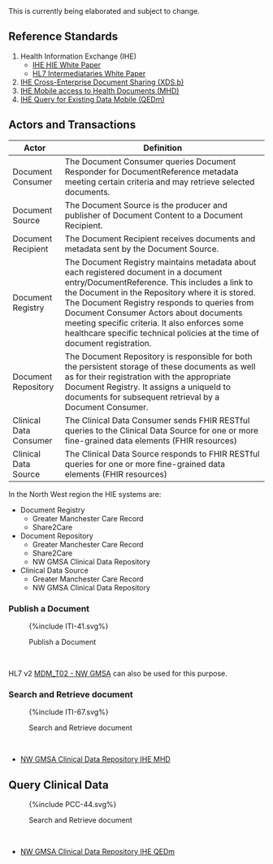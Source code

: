 <div class="alert alert-danger" role="alert">
This is currently being elaborated and subject to change.
</div>

## Reference Standards

1. Health Information Exchange (IHE)
   - [IHE HIE White Paper](https://profiles.ihe.net/ITI/HIE-Whitepaper/)
   - [HL7 Intermediataries White Paper](https://confluence.hl7.org/spaces/FHIR/pages/144967060/Intermediaries+White+Paper)
2. [IHE Cross-Enterprise Document Sharing (XDS.b)](https://profiles.ihe.net/ITI/TF/Volume1/ch-10.html) 
3. [IHE Mobile access to Health Documents (MHD)](https://profiles.ihe.net/ITI/MHD/index.html)
4. [IHE Query for Existing Data Mobile (QEDm)](https://profiles.ihe.net/PCC/QEDm/index.html)

## Actors and Transactions

| Actor                  | Definition                                                                                                                                                                                                                                                                                                                                                                                                      |
|------------------------|-----------------------------------------------------------------------------------------------------------------------------------------------------------------------------------------------------------------------------------------------------------------------------------------------------------------------------------------------------------------------------------------------------------------|
| Document Consumer      | The Document Consumer queries Document Responder for DocumentReference metadata meeting certain criteria and may retrieve selected documents.                                                                                                                                                                                                                                                                   |
| Document Source        | The Document Source is the producer and publisher of Document Content to a Document Recipient.                                                                                                                                                                                                                                                                  |
| Document Recipient     | The Document Recipient receives documents and metadata sent by the Document Source.                                                                                                                                                                                                                                                                                                                             |
| Document Registry      | The Document Registry maintains metadata about each registered document in a document entry/DocumentReference. This includes a link to the Document in the Repository where it is stored. The Document Registry responds to queries from Document Consumer Actors about documents meeting specific criteria. It also enforces some healthcare specific technical policies at the time of document registration. | 
| Document Repository    | The Document Repository is responsible for both the persistent storage of these documents as well as for their registration with the appropriate Document Registry. It assigns a uniqueId to documents for subsequent retrieval by a Document Consumer.                                                                                                                                                                                                                                                                                                                                                                                                                | 
| Clinical Data Consumer | The Clinical Data Consumer sends FHIR RESTful queries to the Clinical Data Source for one or more fine-grained data elements (FHIR resources)                                                                                                                                                                                                                                                                   |
| Clinical Data Source   | The Clinical Data Source responds to FHIR RESTful queries for one or more fine-grained data elements (FHIR resources)                                                                                                                                                                                                                                                                                           |  

In the North West region the HIE systems are:

- Document Registry
    - Greater Manchester Care Record
    - Share2Care
- Document Repository
    - Greater Manchester Care Record
    - Share2Care
    - NW GMSA Clinical Data Repository
- Clinical Data Source
    - Greater Manchester Care Record
    - NW GMSA Clinical Data Repository

### Publish a Document

<figure>
{%include ITI-41.svg%}
<p id="fX.X.X.X-X" class="figureTitle">Publish a Document</p>
</figure>
<br clear="all">

HL7 v2 [MDM_T02 - NW GMSA](mdm_t02-original-document-notification-and-content) can also be used for this purpose. 

### Search and Retrieve document

<figure>
{%include ITI-67.svg%}
<p id="fX.X.X.X-X" class="figureTitle">Search and Retrieve document</p>
</figure>
<br clear="all">

- [NW GMSA Clinical Data Repository IHE MHD](MHD.html)

## Query Clinical Data 

<figure>
{%include PCC-44.svg%}
<p id="fX.X.X.X-X" class="figureTitle">Search and Retrieve document</p>
</figure>
<br clear="all">

- [NW GMSA Clinical Data Repository IHE QEDm](QEDm.html)

